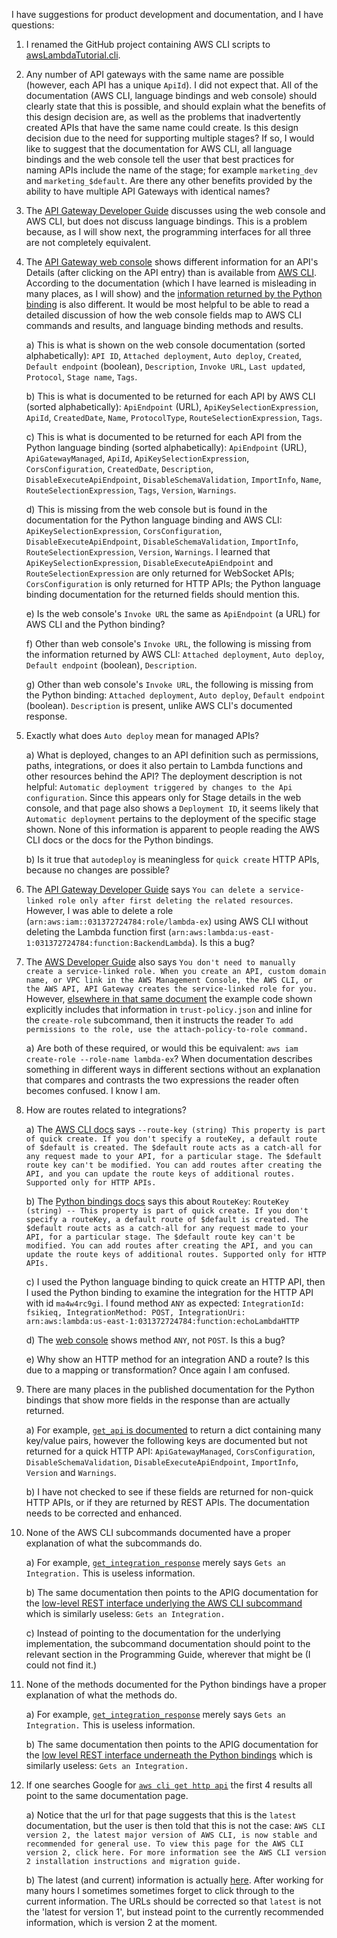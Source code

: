 I have suggestions for product development and documentation, and I have questions:

1) I renamed the GitHub project containing AWS CLI scripts to [awsLambdaTutorial.cli](https://github.com/mslinn/awsLambdaTutorial.cli).

2) Any number of API gateways with the same name are possible (however, each API has a unique `ApiId`). I did not expect that. All of the documentation (AWS CLI, language bindings and web console) should clearly state that this is possible, and should explain what the benefits of this design decision are, as well as the problems that inadvertently created APIs that have the same name could create. Is this design decision due to the need for supporting multiple stages? If so, I would like to suggest that the documentation for AWS CLI, all language bindings and the web console tell the user that best practices for naming APIs include the name of the stage; for example `marketing_dev` and `marketing_$default`. Are there any other benefits provided by the ability to have multiple API Gateways with identical names?

3) The [API Gateway Developer Guide](https://docs.aws.amazon.com/apigateway/latest/developerguide/http-api-develop.html) discusses using the web console and AWS CLI, but does not discuss language bindings. This is a problem because, as I will show next, the programming interfaces for all three are not completely equivalent.

4) The [API Gateway web console](https://console.aws.amazon.com/apigateway) shows different information for an API's Details (after clicking on the API entry) than is available from [AWS CLI](https://awscli.amazonaws.com/v2/documentation/api/latest/reference/apigatewayv2/get-apis.html). According to the documentation (which I have learned is misleading in many places, as I will show) and the [information returned by the Python binding](https://boto3.amazonaws.com/v1/documentation/api/latest/reference/services/apigatewayv2.html#ApiGatewayV2.Client.get_apis) is also different. It would be most helpful to be able to read a detailed discussion of how the web console fields map to AWS CLI commands and results, and language binding methods and results.

   a) This is what is shown on the web console documentation (sorted alphabetically): `API ID`, `Attached deployment`, `Auto deploy`, `Created`, `Default endpoint` (boolean), `Description`, `Invoke URL`, `Last updated`, `Protocol`, `Stage name`, `Tags`.

   b) This is what is documented to be returned for each API by AWS CLI (sorted alphabetically): `ApiEndpoint` (URL), `ApiKeySelectionExpression`, `ApiId`, `CreatedDate`, `Name`, `ProtocolType`, `RouteSelectionExpression`, `Tags`.

   c) This is what is documented to be returned for each API from the Python language binding (sorted alphabetically): `ApiEndpoint` (URL), `ApiGatewayManaged`, `ApiId`, `ApiKeySelectionExpression`, `CorsConfiguration`, `CreatedDate`, `Description`, `DisableExecuteApiEndpoint`, `DisableSchemaValidation`, `ImportInfo`, `Name`, `RouteSelectionExpression`, `Tags`, `Version`, `Warnings`.

   d) This is missing from the web console but is found in the documentation for the Python language binding and AWS CLI: `ApiKeySelectionExpression`, `CorsConfiguration`, `DisableExecuteApiEndpoint`, `DisableSchemaValidation`, `ImportInfo`, `RouteSelectionExpression`, `Version`, `Warnings`. I learned that `ApiKeySelectionExpression`, `DisableExecuteApiEndpoint` and `RouteSelectionExpression` are only returned for WebSocket APIs; `CorsConfiguration` is only returned for HTTP APIs; the Python language binding documentation for the returned fields should mention this.

   e) Is the web console's `Invoke URL` the same as `ApiEndpoint` (a URL) for AWS CLI and the Python binding?

   f) Other than web console's `Invoke URL`, the following is missing from the information returned by AWS CLI: `Attached deployment`, `Auto deploy`, `Default endpoint` (boolean), `Description`.

   g) Other than web console's `Invoke URL`, the following is missing from the Python binding: `Attached deployment`, `Auto deploy`, `Default endpoint` (boolean). `Description` is present, unlike AWS CLI's documented response.

5) Exactly what does `Auto deploy` mean for managed APIs?

   a) What is deployed, changes to an API definition such as permissions, paths, integrations, or does it also pertain to Lambda functions and other resources behind the API? The deployment description is not helpful: `Automatic deployment triggered by changes to the Api configuration`. Since this appears only for Stage details in the web console, and that page also shows a `Deployment ID`, it seems likely that `Automatic deployment` pertains to the deployment of the specific stage shown. None of this information is apparent to people reading the AWS CLI docs or the docs for the Python bindings.

   b) Is it true that `autodeploy` is meaningless for `quick create` HTTP APIs, because no changes are possible?

6) The [API Gateway Developer Guide](https://docs.aws.amazon.com/apigateway/latest/developerguide/using-service-linked-roles.html) says `You can delete a service-linked role only after first deleting the related resources`. However, I was able to delete a role (`arn:aws:iam::031372724784:role/lambda-ex`) using AWS CLI without deleting the Lambda function first (`arn:aws:lambda:us-east-1:031372724784:function:BackendLambda`). Is this a bug?

7) The [AWS Developer Guide](https://docs.aws.amazon.com/apigateway/latest/developerguide/using-service-linked-roles.html#create-slr) also says `You don't need to manually create a service-linked role. When you create an API, custom domain name, or VPC link in the AWS Management Console, the AWS CLI, or the AWS API, API Gateway creates the service-linked role for you.` However, [elsewhere in that same document](https://docs.aws.amazon.com/lambda/latest/dg/lambda-intro-execution-role.html#permissions-executionrole-api) the example code shown explicitly includes that information in `trust-policy.json` and inline for the `create-role` subcommand, then it instructs the reader `To add permissions to the role, use the attach-policy-to-role command.`

   a) Are both of these required, or would this be equivalent: `aws iam create-role --role-name lambda-ex`? When documentation describes something in different ways in different sections without an explanation that compares and contrasts the two expressions the reader often becomes confused. I know I am.

7) How are routes related to integrations?

   a) The [AWS CLI docs](https://awscli.amazonaws.com/v2/documentation/api/latest/reference/apigatewayv2/create-api.html) says `--route-key (string) This property is part of quick create. If you don't specify a routeKey, a default route of $default is created. The $default route acts as a catch-all for any request made to your API, for a particular stage. The $default route key can't be modified. You can add routes after creating the API, and you can update the route keys of additional routes. Supported only for HTTP APIs.`

   b) The [Python bindings docs](https://boto3.amazonaws.com/v1/documentation/api/latest/reference/services/apigatewayv2.html#ApiGatewayV2.Client.create_api) says this about `RouteKey`: `RouteKey (string) -- This property is part of quick create. If you don't specify a routeKey, a default route of $default is created. The $default route acts as a catch-all for any request made to your API, for a particular stage. The $default route key can't be modified. You can add routes after creating the API, and you can update the route keys of additional routes. Supported only for HTTP APIs.`

   c) I used the Python language binding to quick create an HTTP API, then I used the Python binding to examine the integration for the HTTP API with id `ma4w4rc9gi`. I found method `ANY` as expected:
`IntegrationId: fsikieq, IntegrationMethod: POST, IntegrationUri: arn:aws:lambda:us-east-1:031372724784:function:echoLambdaHTTP`

   d) The [web console](https://console.aws.amazon.com/apigateway/main/develop/integrations/attach?api=ma4w4rc9gi&integration=fsikieq&region=us-east-1&routes=wbygs9i) shows method `ANY`, not `POST`. Is this a bug?

   e) Why show an HTTP method for an integration AND a route? Is this due to a mapping or transformation? Once again I am confused.

8) There are many places in the published documentation for the Python bindings that show more fields in the response than are actually returned.

   a) For example, [`get_api` is documented](https://boto3.amazonaws.com/v1/documentation/api/latest/reference/services/apigatewayv2.html#ApiGatewayV2.Client.get_api) to return a dict containing many key/value pairs, however the following keys are documented but not returned for a quick HTTP API: `ApiGatewayManaged`, `CorsConfiguration`, `DisableSchemaValidation`, `DisableExecuteApiEndpoint`, `ImportInfo`, `Version` and `Warnings`.

   b) I have not checked to see if these fields are returned for non-quick HTTP APIs, or if they are returned by REST APIs. The documentation needs to be corrected and enhanced.

9) None of the AWS CLI subcommands documented have a proper explanation of what the subcommands do.

   a) For example, [`get_integration_response`](https://awscli.amazonaws.com/v2/documentation/api/latest/reference/apigatewayv2/get-integration.html) merely says `Gets an Integration.` This is useless information.

   b) The same documentation then points to the APIG documentation for the [low-level REST interface underlying the AWS CLI subcommand](https://docs.aws.amazon.com/goto/WebAPI/apigatewayv2-2018-11-29/GetIntegration) which is similarly useless: `Gets an Integration.`

   c) Instead of pointing to the documentation for the underlying implementation, the subcommand documentation should point to the relevant section in the Programming Guide, wherever that might be (I could not find it.)

10) None of the methods documented for the Python bindings have a proper explanation of what the methods do.

    a) For example, [`get_integration_response`](https://boto3.amazonaws.com/v1/documentation/api/latest/reference/services/apigatewayv2.html#ApiGatewayV2.Client.get_integration) merely says `Gets an Integration.` This is useless information.

    b) The same documentation then points to the APIG documentation for the [low level REST interface underneath the Python bindings](https://docs.aws.amazon.com/apigatewayv2/latest/api-reference/apis-apiid-integrations-integrationid.html#apis-apiid-integrations-integrationidget) which is similarly useless: `Gets an Integration.`

11) If one searches Google for [`aws cli get http api`](https://docs.aws.amazon.com/cli/latest/reference/apigatewayv2/get-apis.html) the first 4 results all point to the same documentation page.

    a) Notice that the url for that page suggests that this is the `latest` documentation, but the user is then told that this is not the case: `AWS CLI version 2, the latest major version of AWS CLI, is now stable and recommended for general use. To view this page for the AWS CLI version 2, click here. For more information see the AWS CLI version 2 installation instructions and migration guide.`

    b) The latest (and current) information is actually [here](https://awscli.amazonaws.com/v2/documentation/api/latest/reference/apigatewayv2/get-apis.html). After working for many hours I sometimes sometimes forget to click through to the current information. The URLs should be corrected so that `latest` is not the 'latest for version 1', but instead point to the currently recommended information, which is version 2 at the moment.
